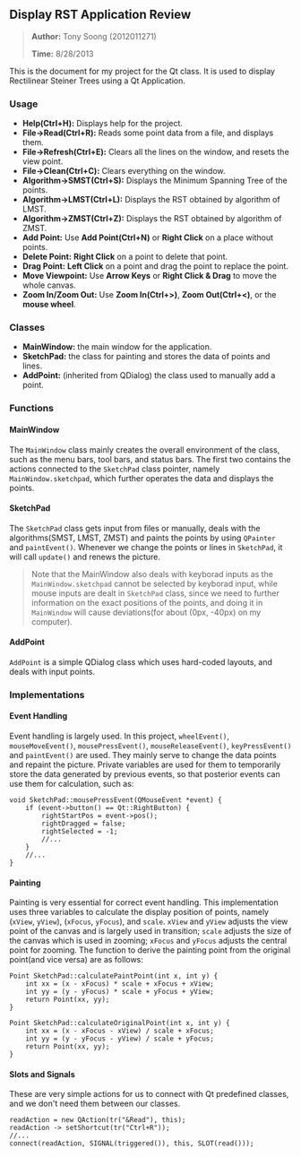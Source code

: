 ## Display RST Application Review
> **Author:** Tony Soong (2012011271)
> 
> **Time:** 8/28/2013

This is the document for my project for the Qt class. It is used to display Rectilinear Steiner Trees using a Qt Application.

### Usage

* **Help(Ctrl+H):** Displays help for the project.
* **File->Read(Ctrl+R):** Reads some point data from a file, and displays them.
* **File->Refresh(Ctrl+E):**  Clears all the lines on the window, and resets the view point.
* **File->Clean(Ctrl+C):** Clears everything on the window.
* **Algorithm->SMST(Ctrl+S):** Displays the Minimum Spanning Tree of the points.
* **Algorithm->LMST(Ctrl+L):** Displays the RST obtained by algorithm of LMST.
* **Algorithm->ZMST(Ctrl+Z):** Displays the RST obtained by algorithm of ZMST.
* **Add Point:** Use **Add Point(Ctrl+N)** or **Right Click** on a place without points.
* **Delete Point:** **Right Click** on a point to delete that point.
* **Drag Point:** **Left Click**  on a point and drag the point to replace the point.
* **Move Viewpoint:** Use **Arrow Keys** or **Right Click & Drag** to move the whole canvas.
* **Zoom In/Zoom Out:** Use **Zoom In(Ctrl+>)**, **Zoom Out(Ctrl+<)**, or the **mouse wheel**.

### Classes
* **MainWindow:** the main window for the application.
* **SketchPad:** the class for painting and stores the data of points and lines.
* **AddPoint:** (inherited from QDialog) the class used to manually add a point.

### Functions
#### MainWindow
The `MainWindow` class mainly creates the overall environment of the class, such as the menu bars, tool bars, and status bars. The first two contains the actions connected to the `SketchPad` class pointer, namely `MainWindow.sketchpad`, which further operates the data and displays the points.

#### SketchPad
The `SketchPad` class gets input from files or manually, deals with the algorithms(SMST, LMST, ZMST) and paints the points by using `QPainter` and `paintEvent()`. Whenever we change the points or lines in `SketchPad`, it will call `update()` and renews the picture.

> Note that the MainWindow also deals with keyborad inputs as the `MainWindow.sketchpad` cannot be selected by keyborad input, while mouse inputs are dealt in `SketchPad` class, since we need to further information on the exact positions of the points, and doing it in `MainWindow` will cause deviations(for about (0px, -40px) on my computer).

#### AddPoint
`AddPoint` is a simple QDialog class which uses hard-coded layouts, and deals with input points.

### Implementations
#### Event Handling
Event handling is largely used. In this project, `wheelEvent()`, `mouseMoveEvent()`, `mousePressEvent()`, `mouseReleaseEvent()`, `keyPressEvent()` and `paintEvent()` are used. They mainly serve to change the data points and repaint the picture. Private variables are used for them to temporarily store the data generated by previous events, so that posterior events can use them for calculation, such as:

	void SketchPad::mousePressEvent(QMouseEvent *event) {
	    if (event->button() == Qt::RightButton) {
	        rightStartPos = event->pos();
	        rightDragged = false;
	        rightSelected = -1;
			//...
		}
		//...
	}

#### Painting
Painting is very essential for correct event handling. This implementation uses three variables to calculate the display position of points, namely (`xView`, `yView`), (`xFocus`, `yFocus`), and `scale`. `xView` and `yView` adjusts the view point of the canvas and is largely used in transition; `scale` adjusts the size of the canvas which is used in zooming; `xFocus` and `yFocus` adjusts the central point for zooming. The function to derive the painting point from the original point(and vice versa) are as follows:

	Point SketchPad::calculatePaintPoint(int x, int y) {
	    int xx = (x - xFocus) * scale + xFocus + xView;
	    int yy = (y - yFocus) * scale + yFocus + yView;
	    return Point(xx, yy);
	}
	
	Point SketchPad::calculateOriginalPoint(int x, int y) {
	    int xx = (x - xFocus - xView) / scale + xFocus;
	    int yy = (y - yFocus - yView) / scale + yFocus;
	    return Point(xx, yy);
	}

#### Slots and Signals
These are very simple actions for us to connect with Qt predefined classes, and we don't need them between our classes.

	readAction = new QAction(tr("&Read"), this);
    readAction -> setShortcut(tr("Ctrl+R"));
	//...
	connect(readAction, SIGNAL(triggered()), this, SLOT(read()));



